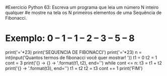 #Exercício Python 63: Escreva um programa que leia um número N inteiro qualquer
#e mostre na tela os N primeiros elementos de uma Sequência de Fibonacci. 
# Exemplo: 0 – 1 – 1 – 2 – 3 – 5 – 8

print('='*23)
print('SEQUENCIA DE FIBONACCI')
print('='*23)
n = int(input('Quantos termos de fibonacci você quer mostrar! '))
t1 = 0
t2 = 1
cont = 3
print('{} → {} → '.format(t1, t2), end='')
while cont <= n:
    t3 = t1 + t2
    print('{} → '.format(t3), end='')
    t1 = t2
    t2 = t3
    cont += 1
print('FIM')    